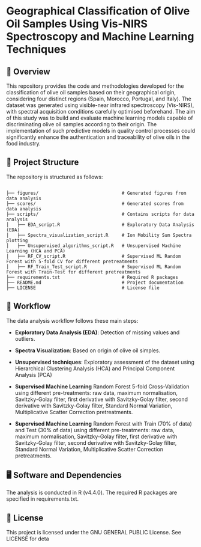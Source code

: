 # Geographical Classification of Olive Oil Samples Using Vis-NIRS Spectroscopy and Machine Learning Techniques

## 📌 Overview
This repository provides the code and methodologies developed for the classification of olive oil samples based on their geographical origin, considering four distinct regions (Spain, Morocco, Portugal, and Italy). The dataset was generated using visible-near infrared spectroscopy (Vis-NIRS), with spectral acquisition conditions carefully optimised beforehand.
The aim of this study was to build and evaluate machine learning models capable of discriminating olive oil samples according to their origin. The implementation of such predictive models in quality control processes could significantly enhance the authentication and traceability of olive oils in the food industry.



## 📂 Project Structure

The repository is structured as follows:

```

├── figures/                               # Generated figures from data analysis
├── scores/                                # Generated scores from data analysis
├── scripts/                               # Contains scripts for data analysis
│   ├── EDA_script.R                       # Exploratory Data Analysis (EDA)
│   ├── Spectra_visualization_script.R     # Ion Mobility Sum Spectra plotting
│   ├── Unsupervised_algorithms_script.R   # Unsupervised Machine Learning (HCA and PCA)
│   ├── RF_CV_script.R                     # Supervised ML Random Forest with 5-fold CV for different pretreatments
│   ├── RF_Train_Test_script.R             # Supervised ML Random Forest with Train-Test for different pretreatments
├── requirements.txt                       # Required R packages
├── README.md                              # Project documentation
├── LICENSE                                # License file

```

## 🔄 Workflow
The data analysis workflow follows these main steps:

- **Exploratory Data Analysis (EDA)**: Detection of missing values and outliers.

- **Spectra Visualization**: Based on origin of olive oil simples.

- **Unsupervised techniques**: Exploratory assessment of the dataset using Hierarchical Clustering Analysis (HCA) and Principal Component Analysis (PCA)

- **Supervised Machine Learning** Random Forest 5-fold Cross-Validation using different pre-treatments: raw data, maximum normalisation, Savitzky-Golay filter, first derivative with Savitzky-Golay filter, second derivative with Savitzky-Golay filter, Standard Normal Variation, Multiplicative Scatter Correction pretreatments.

- **Supervised Machine Learning** Random Forest with Train (70% of data) and Test (30% of data) using different pre-treatments: raw data, maximum normalisation, Savitzky-Golay filter, first derivative with Savitzky-Golay filter, second derivative with Savitzky-Golay filter, Standard Normal Variation, Multiplicative Scatter Correction pretreatments.


## 🖥️ Software and Dependencies
The analysis is conducted in R (v4.4.0). The required R packages are specified in requirements.txt.

## 📜 License
This project is licensed under the GNU GENERAL PUBLIC License. See LICENSE for deta
